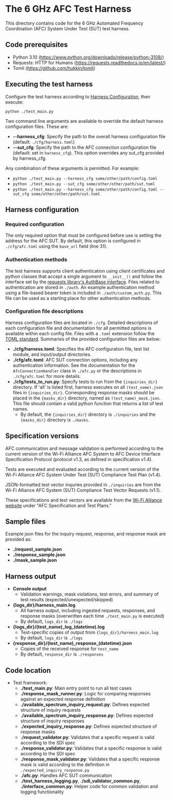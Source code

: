 # The 6 GHz AFC Test Harness

This directory contains code for the 6 GHz Automated Frequency Coordination (AFC) System Under Test (SUT) test harness.

## Code prerequisites
* Python 3.10 (https://www.python.org/downloads/release/python-3108/)
* Requests: HTTP for Humans (https://requests.readthedocs.io/en/latest/)
* Tomli (https://github.com/hukkin/tomli)

## Executing the test harness
Configure the test harness according to [Harness Configuration](#harness-configuration), then execute:

`python ./test_main.py`

Two command line arguments are available to override the default harness configuration files. These are:
* **--harness_cfg**: Specify the path to the overall harness configuration file (default: `./cfg/harness.toml`)
* **--sut_cfg**: Specify the path to the AFC connection configuration file (default: set in `harness_cfg`). This option overrides any sut_cfg provided by harness_cfg.

Any combination of these arguments is permitted. For example:
* `python ./test_main.py --harness_cfg some/other/path/config.toml`
* `python ./test_main.py --sut_cfg some/other/other/path/sut.toml`
* `python ./test_main.py --harness_cfg some/other/path/config.toml --sut_cfg some/other/other/path/sut.toml`

## Harness configuration
### Required configuration
The only required option that must be configured before use is setting the address for the AFC SUT. By default, this option is configured in `./cfg/afc.toml` using the `base_url` field (line 31).


### Authentication methods
The test harness supports client authentication using client certificates and python classes that accept a single argument to `__init__()` and follow the interface set by the [requests library's AuthBase interface](https://requests.readthedocs.io/en/latest/user/authentication/#new-forms-of-authentication). Files related to authentication are stored in `./auth`. An example authentication method using a file-based bearer token is included in `./auth/custom_auth.py`. This file can be used as a starting place for other authentication methods.
### Configuration file descriptions
Harness configuration files are located in `./cfg`. Detailed descriptions of each configuration file and documentation for all permitted options is available within each config file. Files with a `.toml` extension follow the [TOML standard](https://toml.io/en/). Summaries of the provided configuration files are below:
*   **./cfg/harness.toml**: Specifies the AFC configuration file, test list module, and input/output directories.
*   **./cfg/afc.toml**: AFC SUT connection options, including any authentication information. See the documentation for the `AfcConnectionHandler` class in `./afc.py` or the descriptions in `./cfg/afc.toml` for more details.
*   **./cfg/tests_to_run.py**: Specify tests to run from the `{inquiries_dir}` directory. If 'all' is listed first, harness executes on all `(test_name).json` files in `{inquiries_dir}`. Corresponding response masks should be placed in the `{masks_dir}` directory, named as `(test_name)_mask.json`. This file should contain a valid python function that returns a list of test names.
    *   By default, the `{inquiries_dir}` directory is `./inquiries` and the `{masks_dir}` directory is `./masks`.

## Specification versions
AFC communication and message validation is performed according to the current version of the Wi-Fi Alliance AFC System to AFC Device Interface Specification Protocol (protocol v1.3, as defined in specification v1.4).

Tests are executed and evaluated according to the current version of the Wi-Fi Alliance AFC System Under Test (SUT) Compliance Test Plan (v1.4).

JSON-formatted test vector inquries provided in `./inquiries` are from the Wi-Fi Alliance AFC System (SUT) Compliance Test Vector Requests (v1.1). 

These specifications and test vectors are available from the [Wi-Fi Alliance website](https://www.wi-fi.org/discover-wi-fi/specifications) under "AFC Specification and Test Plans."

## Sample files
Example json files for the inquiry request, response, and response mask are provided as:
*   **./request_sample.json**
*   **./response_sample.json**
*   **./mask_sample.json**

## Harness output
*   **Console output**
    *   Validation warnings, mask violations, test errors, and summary of test results (expected/unexpected/skipped)
*   **{logs_dir}/harness_main.log**
    *   All harness output, including ingested requests, responses, and response masks (overwritten each time `./test_main.py` is executed)
    *   By default, `logs_dir` is `./logs`
*   **{logs_dir}/(test_name)\_log\_(datetime).log**
    *   Test-specific copies of output from `{logs_dir}/harness_main.log`
    *   By default, `logs_dir` is `./logs`
*   **{response_dir}/(test_name)\_response\_(datetime).json**
    *   Copies of the received response for `test_name`
    *   By default, `response_dir` is `./responses`

## Code location
* Test framework:
    *   **./test_main.py**: Main entry point to run all test cases
    *   **./response_mask_runner.py**: Logic for comparing responses against an expected response definition
    *   **./available_spectrum_inquiry_request.py**: Defines expected structure of inquiry requests
    *   **./available_spectrum_inquiry_response.py**: Defines expected structure of inquiry responses
    *   **./expected_inquiry_response.py**: Defines expected structure of response masks
    *   **./request_validator.py**: Validates that a specific request is valid according to the SDI spec
    *   **./response_validator.py**: Validates that a specific response is valid according to the SDI spec
    *   **./response_mask_validator.py**: Validates that a specific response mask is valid according to the definition in `./expected_inquiry_response.py`
    *   **./afc.py**: Handles AFC SUT communication
    *   **./test_harness_logging.py**, **./sdi_validator_common.py**, **./interface_common.py**: Helper code for common validation and logging functionality